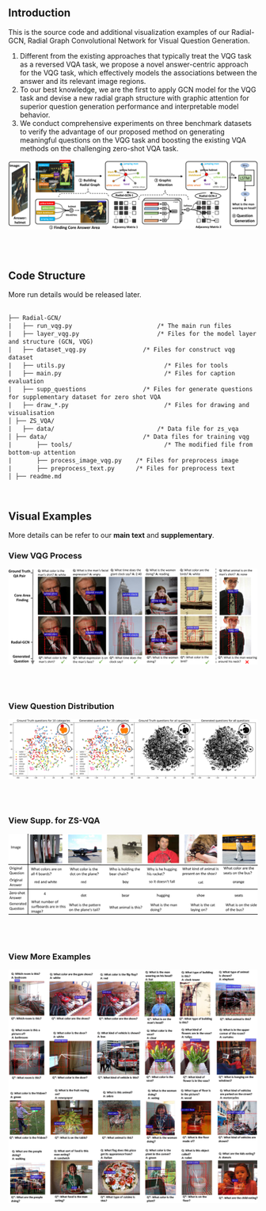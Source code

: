 ## Introduction

This is the source code and additional visualization examples of our Radial-GCN, Radial Graph Convolutional Network for Visual Question Generation.

1) Different from the existing approaches that typically treat the VQG task as a reversed VQA task, we propose a novel answer-centric approach for the VQG task, which effectively models the associations between the answer and its relevant image regions.
2)  To our best knowledge, we are the first to apply GCN model for the VQG task and devise a new radial graph structure with graphic attention for superior question generation performance and interpretable model behavior. 
3)  We conduct comprehensive experiments on three benchmark datasets to verify the advantage of our proposed method on generating meaningful questions on the VQG task and boosting the existing VQA methods on the challenging zero-shot VQA task.

![framework](https://github.com/submitwithanonymous/ICCV2019/raw/master/fig/framwork_new_.png)

<br>
<br>

## Code Structure
More run details would be released later.
```

├── Radial-GCN/
|	├── run_vqg.py						  /* The main run files
|	├── layer_vqg.py					  /* Files for the model layer and structure (GCN, VQG)
|	├── dataset_vqg.py				  /* Files for construct vqg dataset
|	├── utils.py						    /* Files for tools
|	├── main.py							    /* Files for caption evaluation
|	├── supp_questions				  /* Files for generate questions for supplementary dataset for zero shot VQA
|	├── draw_*.py						    /* Files for drawing and visualisation
│ ├── ZS_VQA/
| 	├── data/						      /* Data file for zs_vqa
│ ├── data/         				  /* Data files for training vqg
|		├── tools/						    /* The modified file from 	 bottom-up attention
|		├── process_image_vqg.py	/* Files for preprocess image
|		├── preprocess_text.py		/* Files for preprocess text
│ ├── readme.md

```
<br>

## Visual Examples
More details can be refer to our **main text** and **supplementary**.
<br>
### View VQG Process  
![VQG Process](https://github.com/submitwithanonymous/ICCV2019/raw/master/fig/visual_new3.png)

<br>
<br>   

### View Question Distribution
![Distribution](https://github.com/submitwithanonymous/ICCV2019/raw/master/fig/tsne_vis.png)

<br>
<br>  

### View Supp. for ZS-VQA
![Supp](https://github.com/submitwithanonymous/ICCV2019/raw/master/fig/supp_q.png)

<br>
<br>  

### View More Examples
![More Examples](https://github.com/submitwithanonymous/ICCV2019/raw/master/fig/visual3.png)
